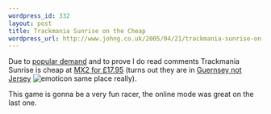 ```yaml
--- 
wordpress_id: 332
layout: post
title: Trackmania Sunrise on the Cheap
wordpress_url: http://www.johng.co.uk/2005/04/21/trackmania-sunrise-on-the-cheap/
---
```

<p>Due to <a target="_self" href="http://www.johng.co.uk/2005/03/31/jersey-the-island-of-warehouses/#comment-225">popular demand</a> and to prove I do read comments Trackmania Sunrise is cheap at <a target="_self" href="http://www.mx2.co.uk/acatalog/MX2_co_uk_PC_Pre_Orders_S_Z_336.html">MX2 for &pound;17.95</a> (turns out they are in <a target="_self" href="http://www.johng.co.uk/2005/03/31/jersey-the-island-of-warehouses/">Guernsey not Jersey</a> <img border="0" title="emoticon" alt="emoticon" src="http://www.johng.co.uk/wp-content/plugins/Wysi-Wordpress/plugins/emotions/images/blush.gif" /> same place really). </p><p>This game is gonna be a very fun racer, the online mode was great on the last one.<br /> </p>
